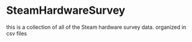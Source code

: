 # SteamHardwareSurvey

this is a collection of all of the Steam hardware survey data.
organized in csv files
